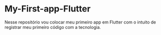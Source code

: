 # My-First-app-Flutter
Nesse repositório vou colocar meu primeiro app em Flutter com o intuito de registrar meu primeiro código com a tecnologia.
